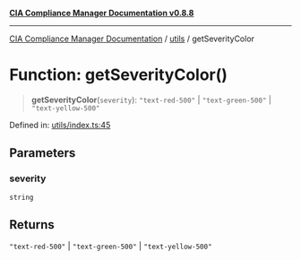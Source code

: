 [**CIA Compliance Manager Documentation v0.8.8**](../../README.md)

***

[CIA Compliance Manager Documentation](../../modules.md) / [utils](../README.md) / getSeverityColor

# Function: getSeverityColor()

> **getSeverityColor**(`severity`): `"text-red-500"` \| `"text-green-500"` \| `"text-yellow-500"`

Defined in: [utils/index.ts:45](https://github.com/Hack23/cia-compliance-manager/blob/67855c73d041b21b5f90a46884e0e48cd0961cda/src/utils/index.ts#L45)

## Parameters

### severity

`string`

## Returns

`"text-red-500"` \| `"text-green-500"` \| `"text-yellow-500"`
